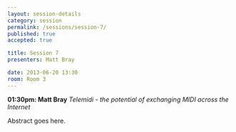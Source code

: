 ```yaml
---
layout: session-details
category: session
permalink: /sessions/session-7/
published: true
accepted: true

title: Session 7
presenters: Matt Bray

date: 2013-06-20 13:30
room: Room 3
---
```


**01:30pm: Matt Bray**
_Telemidi - the potential of exchanging MIDI across the Internet_

Abstract goes here.
